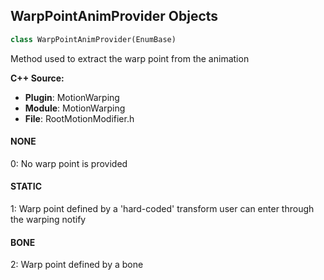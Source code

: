 ## WarpPointAnimProvider Objects

```python
class WarpPointAnimProvider(EnumBase)
```

Method used to extract the warp point from the animation

**C++ Source:**

- **Plugin**: MotionWarping
- **Module**: MotionWarping
- **File**: RootMotionModifier.h

<a id="unreal.WarpPointAnimProvider.NONE"></a>

#### NONE

0: No warp point is provided

<a id="unreal.WarpPointAnimProvider.STATIC"></a>

#### STATIC

1: Warp point defined by a 'hard-coded' transform  user can enter through the warping notify

<a id="unreal.WarpPointAnimProvider.BONE"></a>

#### BONE

2: Warp point defined by a bone

<a id="unreal.FIZEvaluationMode"></a>
